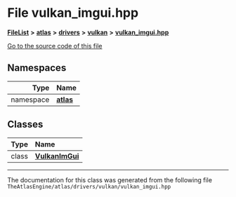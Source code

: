 

# File vulkan\_imgui.hpp



[**FileList**](files.md) **>** [**atlas**](dir_1e6ffef027cfcf7ded3287660b505c9f.md) **>** [**drivers**](dir_1605561db8076fbb4262fa758aa3edc0.md) **>** [**vulkan**](dir_d1501d70e56e021a40f9d93dd0e2ca19.md) **>** [**vulkan\_imgui.hpp**](vulkan__imgui_8hpp.md)

[Go to the source code of this file](vulkan__imgui_8hpp_source.md)
















## Namespaces

| Type | Name |
| ---: | :--- |
| namespace | [**atlas**](namespaceatlas.md) <br> |


## Classes

| Type | Name |
| ---: | :--- |
| class | [**VulkanImGui**](classatlas_1_1VulkanImGui.md) <br> |



















































------------------------------
The documentation for this class was generated from the following file `TheAtlasEngine/atlas/drivers/vulkan/vulkan_imgui.hpp`

